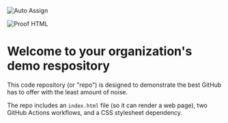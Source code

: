 ![Auto Assign](https://github.com/openpyweb/demo-repository/actions/workflows/auto-assign.yml/badge.svg)

![Proof HTML](https://github.com/openpyweb/demo-repository/actions/workflows/proof-html.yml/badge.svg)

# Welcome to your organization's demo respository
This code repository (or "repo") is designed to demonstrate the best GitHub has to offer with the least amount of noise.

The repo includes an `index.html` file (so it can render a web page), two GitHub Actions workflows, and a CSS stylesheet dependency.
